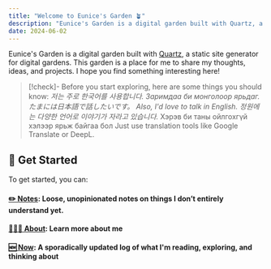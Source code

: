 ```yaml
---
title: "Welcome to Eunice's Garden 🪴"
description: "Eunice's Garden is a digital garden built with Quartz, a static site generator for digital gardens. This garden is a place for me to share my thoughts, ideas, and projects. I hope you find something interesting here!"
date: 2024-06-02
---
```


Eunice's Garden is a digital garden built with [Quartz](https://quartz.jzhao.xyz/),
a static site generator for digital gardens.
This garden is a place for me to share my thoughts, ideas, and projects.
I hope you find something interesting here!

> [!check]- Before you start exploring, here are some things you should know:
> _저는 주로 한국어를 사용합니다._
> _Заримдаа би монголоор ярьдаг._
> _たまには日本語で話したいです。_
> _Also, I'd love to talk in English._
> _정원에는 다양한 언어로 이야기가 자라고 있습니다._
> Хэрэв би таны ойлгохгүй хэлээр ярьж байгаа бол
> Just use translation tools like Google Translate or DeepL.

## 🌱 Get Started

To get started, you can:

#### [✏️ Notes](/notes): Loose, unopinionated notes on things I don’t entirely understand yet.

#### [🙋🏻‍♀ About](/about): Learn more about me

#### [🆕 Now](/now): A sporadically updated log of what I'm reading, exploring, and thinking about

<!---
TODO: Add more content
- [Opinionated, longform narrative writing with an agenda](/essays)
- [Books I’ve read and books I like the idea of having read.](/library)
- [Contact me](/contact)
-->